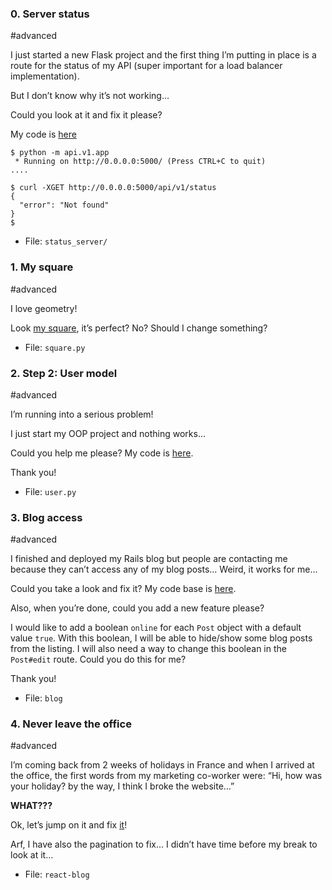 ### 0\. Server status

#advanced

I just started a new Flask project and the first thing I’m putting in place is a route for the status of my API (super important for a load balancer implementation).

But I don’t know why it’s not working…

Could you look at it and fix it please?

My code is [here](https://intranet.alxswe.com/rltoken/vmpN5vUN4MtMna3lMEjTLA "here")

```
$ python -m api.v1.app 
 * Running on http://0.0.0.0:5000/ (Press CTRL+C to quit)
....
```

```
$ curl -XGET http://0.0.0.0:5000/api/v1/status
{
  "error": "Not found"
}
$
```

- File: `status_server/`

### 1\. My square

#advanced

I love geometry!

Look [my square](https://github.com/alx-tools/0x01-Fix_My_Code_Challenge/blob/master/square.py "my square"), it’s perfect? No? Should I change something?

- File: `square.py`

### 2\. Step 2: User model

#advanced

I’m running into a serious problem!

I just start my OOP project and nothing works…

Could you help me please? My code is [here](https://github.com/alx-tools/0x01-Fix_My_Code_Challenge/blob/master/user.py "here").

Thank you!

- File: `user.py`

### 3\. Blog access

#advanced

I finished and deployed my Rails blog but people are contacting me because they can’t access any of my blog posts… Weird, it works for me…

Could you take a look and fix it? My code base is [here](https://intranet.alxswe.com/rltoken/vAycz2gysCRD7oMhut1Efw "here").

Also, when you’re done, could you add a new feature please?

I would like to add a boolean `online` for each `Post` object with a default value `true`. With this boolean, I will be able to hide/show some blog posts from the listing. I will also need a way to change this boolean in the `Post#edit` route. Could you do this for me?

Thank you!

- File: `blog`

### 4\. Never leave the office

#advanced

I’m coming back from 2 weeks of holidays in France and when I arrived at the office, the first words from my marketing co-worker were: “Hi, how was your holiday? by the way, I think I broke the website…”

**WHAT???**

Ok, let’s jump on it and fix [it](https://intranet.alxswe.com/rltoken/LXMu_Aw1quVjCMM37EVL-g "it")!

Arf, I have also the pagination to fix… I didn’t have time before my break to look at it…

- File: `react-blog`
